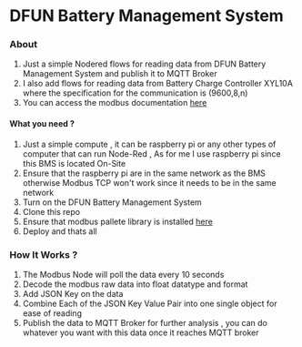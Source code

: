 DFUN Battery Management System
======================================

### About

1. Just a simple Nodered flows for reading data from DFUN Battery Management System and publish it to MQTT Broker 
2. I also add flows for reading data from Battery Charge Controller XYL10A where the specification for the communication is (9600,8,n)
3. You can access the modbus documentation [here ](https://drive.google.com/file/d/1-BaQEQINEpsdPliAqPPdTHEE3GL8iSda/view?usp=sharing)

#### What you need ?

1. Just a simple compute , it can be raspberry pi or any other types of computer that can run Node-Red , As for me I use raspberry pi since this BMS is located On-Site
2. Ensure that the raspberry pi are in the same network as the BMS otherwise Modbus TCP won't work since it needs to be in the same network
3. Turn on the DFUN Battery Management System
4. Clone this repo
5. Ensure that modbus pallete library is installed [here](https://github.com/BiancoRoyal/node-red-contrib-modbus.git)
6. Deploy and thats all

### How It Works ?

1. The Modbus Node will poll the data every 10 seconds
2. Decode the modbus raw data into float datatype and format
3. Add JSON Key on the data 
4. Combine Each of the JSON Key Value Pair into one single object for ease of reading
5. Publish the data to MQTT Broker for further analysis , you can do whatever you want with this data once it reaches MQTT broker
